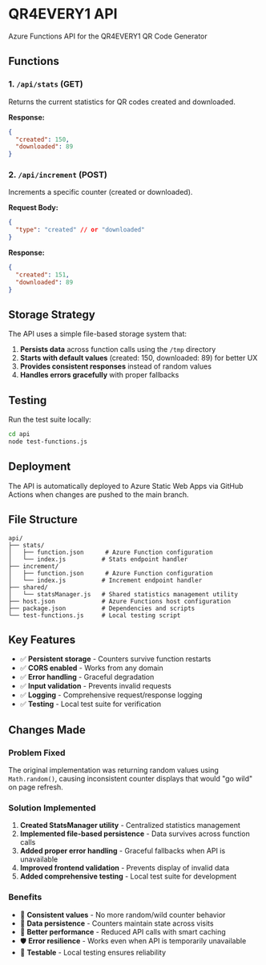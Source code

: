 # QR4EVERY1 API

Azure Functions API for the QR4EVERY1 QR Code Generator

## Functions

### 1. `/api/stats` (GET)

Returns the current statistics for QR codes created and downloaded.

**Response:**

```json
{
  "created": 150,
  "downloaded": 89
}
```

### 2. `/api/increment` (POST)

Increments a specific counter (created or downloaded).

**Request Body:**

```json
{
  "type": "created" // or "downloaded"
}
```

**Response:**

```json
{
  "created": 151,
  "downloaded": 89
}
```

## Storage Strategy

The API uses a simple file-based storage system that:

1. **Persists data** across function calls using the `/tmp` directory
2. **Starts with default values** (created: 150, downloaded: 89) for better UX
3. **Provides consistent responses** instead of random values
4. **Handles errors gracefully** with proper fallbacks

## Testing

Run the test suite locally:

```bash
cd api
node test-functions.js
```

## Deployment

The API is automatically deployed to Azure Static Web Apps via GitHub Actions when changes are pushed to the main branch.

## File Structure

```
api/
├── stats/
│   ├── function.json      # Azure Function configuration
│   └── index.js          # Stats endpoint handler
├── increment/
│   ├── function.json      # Azure Function configuration
│   └── index.js          # Increment endpoint handler
├── shared/
│   └── statsManager.js   # Shared statistics management utility
├── host.json             # Azure Functions host configuration
├── package.json          # Dependencies and scripts
└── test-functions.js     # Local testing script
```

## Key Features

- ✅ **Persistent storage** - Counters survive function restarts
- ✅ **CORS enabled** - Works from any domain
- ✅ **Error handling** - Graceful degradation
- ✅ **Input validation** - Prevents invalid requests
- ✅ **Logging** - Comprehensive request/response logging
- ✅ **Testing** - Local test suite for verification

## Changes Made

### Problem Fixed

The original implementation was returning random values using `Math.random()`, causing inconsistent counter displays that would "go wild" on page refresh.

### Solution Implemented

1. **Created StatsManager utility** - Centralized statistics management
2. **Implemented file-based persistence** - Data survives across function calls
3. **Added proper error handling** - Graceful fallbacks when API is unavailable
4. **Improved frontend validation** - Prevents display of invalid data
5. **Added comprehensive testing** - Local test suite for development

### Benefits

- 🎯 **Consistent values** - No more random/wild counter behavior
- 💾 **Data persistence** - Counters maintain state across visits
- 🚀 **Better performance** - Reduced API calls with smart caching
- 🛡️ **Error resilience** - Works even when API is temporarily unavailable
- 🧪 **Testable** - Local testing ensures reliability
